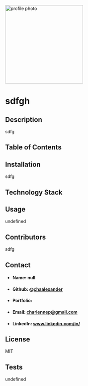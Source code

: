 
  <img src="https://avatars1.githubusercontent.com/u/59755481?v=4" alt="profile photo" style="width: 250px; height: 250px;">
  
  # sdfgh
  
  ## Description
  sdfg

  ## Table of Contents

  ## Installation
  sdfg
  
  ## Technology Stack
  

  ## Usage
  undefined
  
  ## Contributors
  sdfg
  
  ## Contact
  * #### Name: null
  * #### Github: @[chaalexander](https://github.com/chaalexander)
  * #### Portfolio: []()
  * #### Email: [charlennep@gmail.com](charlennep@gmail.com)
  * #### LinkedIn: www.linkedin.com/in/
  
  ## License
  MIT
  ## Tests
  undefined
  